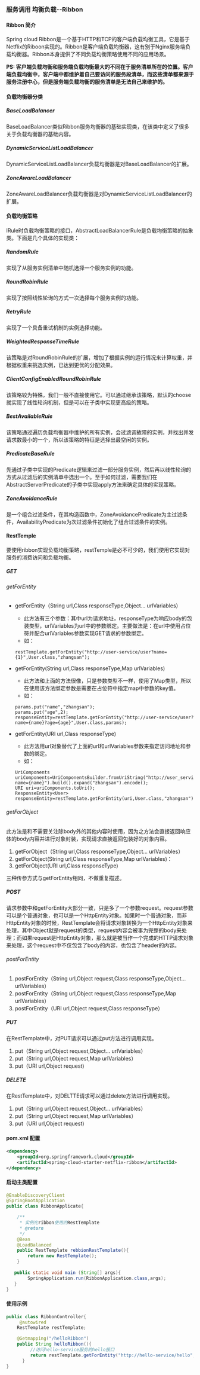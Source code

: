 ### 服务调用 均衡负载--Ribbon

#### Ribbon 简介
Spring cloud Ribbon是一个基于HTTP和TCP的客户端负载均衡工具，它是基于Netflix的Riboon实现的。Ribbon是客户端负载均衡器，这有别于Nginx服务端负载均衡器。Ribbon本身提供了不同负载均衡策略使用不同的应用场景。

**PS: 客户端负载均衡和服务端负载均衡最大的不同在于服务清单所在的位置。客户端负载均衡中，客户端中都维护着自己要访问的服务段清单，而这些清单都来源于服务注册中心，但是服务端负载均衡的服务清单是无法自己来维护的。**

#### 负载均衡器分类

##### BaseLoadBalancer

BaseLoadBalancer类似Ribbon服务均衡器的基础实现类，在该类中定义了很多关于负载均衡器的基础内容。

##### DynamicServiceListLoadBalancer

DynamicServiceListLoadBalancer负载均衡器是对BaseLoadBalancer的扩展。

##### ZoneAwareLoadBalancer

ZoneAwareLoadBalancer负载均衡器是对DynamicServiceListLoadBalancer的扩展。

#### 负载均衡策略

IRule时负载均衡策略的接口，AbstractLoadBalancerRule是负载均衡策略的抽象类。下面是几个具体的实现类：

##### RandomRule

实现了从服务实例清单中随机选择一个服务实例的功能。

##### RoundRobinRule

实现了按照线性轮询的方式一次选择每个服务实例的功能。

##### RetryRule

实现了一个具备重试机制的实例选择功能。

##### WeightedResponseTimeRule

该策略是对RoundRobinRule的扩展，增加了根据实例的运行情况来计算权重，并根据权重来挑选实例，已达到更优的分配效果。

##### ClientConfigEnabledRoundRobinRule

该策略较为特殊，我们一般不直接使用它。可以通过继承该策略，默认的choose就实现了线性轮询机制，但是可以在子类中实现更高级的策略。

##### BestAvailableRule

该策略通过遍历负载均衡器中维护的所有实例，会过滤调故障的实例，并找出并发请求数最小的一个，所以该策略的特征是选择出最空闲的实例。

##### PredicateBaseRule

先通过子类中实现的Predicate逻辑来过滤一部分服务实例，然后再以线性轮询的方式从过滤后的实例清单中选出一个。至于如何过滤，需要我们在AbstractServerPredicate的子类中实现apply方法来确定具体的实现策略。

##### ZoneAvoidanceRule

是一个组合过滤条件，在其构造函数中，ZoneAvoidancePredicate为主过滤条件，AvailabilityPredicate为次过滤条件初始化了组合过滤条件的实例。

#### RestTemple

要使用ribbon实现负载均衡策略，restTemple是必不可少的，我们使用它实现对服务的消费访问和负载均衡。

##### GET

###### getForEntity

+ getForEntity（String url,Class responseType,Object... urlVariables）
    - 此方法有三个参数：其中url为请求地址，responseType为响应body的包装类型，urlVariables为url中的参数绑定。主要做法是：在url中使用占位符并配合urlVariables参数实现GET请求的参数绑定。
    - 如： 
    ```
    restTemplate.getForEntity("http://user-service/user?name={1}",User.class,"zhangsan");
    ```  
+ getForEntity(String url,Class responseType,Map urlVariables)
    - 此方法和上面的方法很像，只是参数类型不一样，使用了Map类型，所以在使用该方法绑定参数是需要在占位符中指定map中参数的key值。
    - 如： 
    ```
    params.put("name","zhangsan");
    params.put("age",2);
    responseEntity=restTemplate.getForEntity("http://user-service/user?name={name}?age={age}",User.class,params);
    ```
  
+ getForEntity(URI url,Class responseType)
    - 此方法用url对象替代了上面的url和urlVariables参数来指定访问地址和参数的绑定。
    - 如：
    ``` 
    UriComponents uriComponents=UriComponentsBuilder.fromUriString("http://user_service/user?name={name}").build().expand("zhangsan").encode();
    URI uri=uriComponents.toUri();
    ResponseEntity<User> responseEntity=restTemplate.getForEntity(uri,User.class,"zhangsan");
    ```

###### getForObject
    
此方法是和不需要关注除body外的其他内容时使用，因为之方法会直接返回响应体的body内容并进行对象封装，实现请求直接返回包装好的对象内容。

1. getForObject（String url,Class responseType,Object... urlVariables）
2. getForObject(String url,Class responseType,Map urlVariables)：
3. getForObject(URI url,Class responseType)

三种传参方式与getForEntity相同，不做重复描述。

##### POST

请求参数中和getForEntity大部分一致，只是多了一个参数request。request参数可以是个普通对象，也可以是一个HttpEntity对象。如果时一个普通对象，而非HttpEntity对象的时候，RestTemplate会将请求对象转换为一个HttpEntity对象来处理，其中Object就是request的类型，request内容会被事为完整的body来处理；而如果request是HttpEntity对象，那么就是被当作一个完成的HTTP请求对象来处理，这个request中不仅包含了body的内容，也包含了header的内容。

###### postForEntity

1. postForEntity（String url,Object request,Class responseType,Object... urlVariables）
2. postForEntity（String url,Object request,Class responseType,Map urlVariables）
3. postForEntity（URI url,Object request,Class responseType）

##### PUT

在RestTemplate中，对PUT请求可以通过put方法进行调用实现。　　  

1. put（String url,Object request,Object... urlVariables）
2. put（String url,Object request,Map urlVariables）
3. put（URI url,Object request)

##### DELETE

在RestTemplate中，对DELTTE请求可以通过delete方法进行调用实现。

1. put（String url,Object request,Object... urlVariables）
2. put（String url,Object request,Map urlVariables）
3. put（URI url,Object request)

#### pom.xml 配置

```xml
<dependency>
    <groupId>org.springframework.cloud</groupId>
    <artifactId>spring-cloud-starter-netflix-ribbon</artifactId>
</dependency>
```

#### 启动主类配置

```java
@EnableDiscoveryClient
@SpringBootApplication
public class RibbonApplicate{

    /**
     * 实例化ribbon使用的RestTemplate
     * @return
     */
    @Bean
    @LoadBalanced
    public RestTemplate rebbionRestTemplate(){
        return new RestTemplate();
    }
    
   public static void main (String[] args){
        SpringApplication.run(RibbonApplication.class,args);  
   }
}
```

#### 使用示例

```java
public class RibbonController{
     @autowired
    RestTemplate restTemplate;

    @Getmapping("/helloRibbon")
    public String helloRibbon(){
         //访问hello-service服务的hello接口
         return restTemplate.getForEntity("http://hello-service/hello",String.class).getBody();
      }  
}
```
